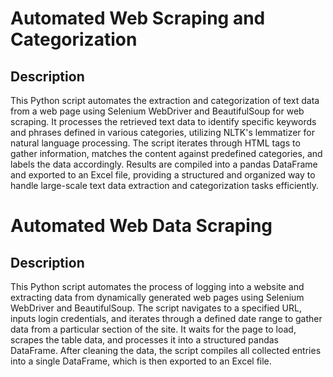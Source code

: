 # Automated Web Scraping and Categorization
<h2>Description</h2>
This Python script automates the extraction and categorization of text data from a web page using Selenium WebDriver and BeautifulSoup for web scraping. It processes the retrieved text data to identify specific keywords and phrases defined in various categories, utilizing NLTK's lemmatizer for natural language processing. The script iterates through HTML tags to gather information, matches the content against predefined categories, and labels the data accordingly. Results are compiled into a pandas DataFrame and exported to an Excel file, providing a structured and organized way to handle large-scale text data extraction and categorization tasks efficiently.

# Automated Web Data Scraping
<h2>Description</h2>
This Python script automates the process of logging into a website and extracting data from dynamically generated web pages using Selenium WebDriver and BeautifulSoup. The script navigates to a specified URL, inputs login credentials, and iterates through a defined date range to gather data from a particular section of the site. It waits for the page to load, scrapes the table data, and processes it into a structured pandas DataFrame. After cleaning the data, the script compiles all collected entries into a single DataFrame, which is then exported to an Excel file.
